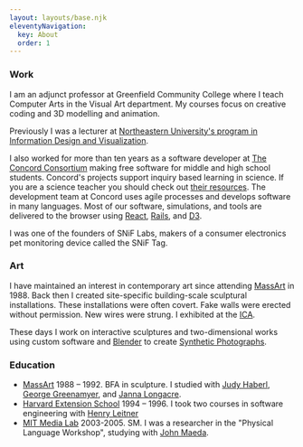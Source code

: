 ```yaml
---
layout: layouts/base.njk
eleventyNavigation:
  key: About
  order: 1
---
```

### Work ###

I am an adjunct professor at Greenfield Community College where I teach Computer Arts in the Visual Art department. My
courses focus on creative coding and 3D modelling and animation.

Previously I was a lecturer at [Northeastern University's program in Information Design and Visualization](https://www.northeastern.edu/visualization/).

I also worked for more than ten years as a software developer at [The Concord Consortium](https://www.concord.org) making free software for middle and high school students. Concord's projects support inquiry based learning in science. If you are a science teacher you should check out [their resources](https://concord.org/stem-resources). The development team at Concord uses agile processes and develops software in many languages. Most of our software, simulations, and tools are delivered to the browser using [React](https://facebook.github.io/react/), [Rails](https://rubyonrails.org/), and [D3](https://d3js.org/).

I was one of the founders of SNiF Labs, makers of a consumer electronics pet monitoring device called the SNiF Tag.

### Art ###

I have maintained an interest in contemporary art since attending [MassArt](https://www.massart.edu/) in 1988. Back then I created site-specific building-scale sculptural installations. These installations were often covert. Fake walls were erected without permission. New wires were strung. I exhibited at the [ICA](https://icaboston.org).

These days I work on interactive sculptures and two-dimensional works using custom software and [Blender](http://blender.org) to create [Synthetic Photographs](synthetic_photos.html).

### Education ###

* [MassArt](http://www.massart.edu/) 1988 – 1992. BFA in sculpture. I studied with [Judy Haberl](http://judyhaberl.com/), [George Greenamyer](http://www.greenamyer.com/), and [Janna Longacre](http://jannalongacre.com/).
* [Harvard Extension School](http://www.extension.harvard.edu/) 1994 – 1996. I took two courses in software engineering with [Henry Leitner](http://www.people.fas.harvard.edu/~leitner/me/Home.html)
* [MIT Media Lab](http://www.media.mit.edu) 2003-2005. SM. I was a researcher in the "Physical Language Workshop", studying with [John Maeda](http://www.maedastudio.com/).